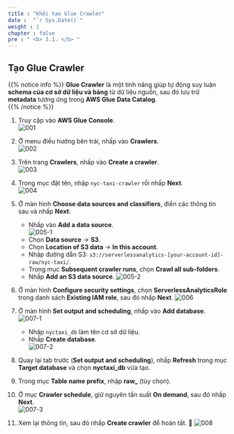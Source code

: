 ```yaml
---
title : "Khởi tạo Glue Crawler"
date :  "`r Sys.Date()`" 
weight : 1
chapter : false
pre : " <b> 3.1. </b> "
---
```


## Tạo Glue Crawler

{{% notice info %}}
**Glue Crawler** là một tính năng giúp tự động suy luận **schema của cơ sở dữ liệu và bảng** từ dữ liệu nguồn, sau đó lưu trữ **metadata** tương ứng trong **AWS Glue Data Catalog**.  
{{% /notice %}}

1. Truy cập vào **AWS Glue Console**.  
![001](../../../images/3.discovering-cataloging/3.1/001.png)

2. Ở menu điều hướng bên trái, nhấp vào **Crawlers**.  
![002](../../../images/3.discovering-cataloging/3.1/002.png)

3. Trên trang **Crawlers**, nhấp vào **Create a crawler**.  
![003](../../../images/3.discovering-cataloging/3.1/003.png)

4. Trong mục đặt tên, nhập `nyc-taxi-crawler` rồi nhấp **Next**.  
![004](../../../images/3.discovering-cataloging/3.1/004.png)

5. Ở màn hình **Choose data sources and classifiers**, điền các thông tin sau và nhấp **Next**:  
   - Nhấp vào **Add a data source**.  
   ![005-1](../../../images/3.discovering-cataloging/3.1/005-1.png)
   - Chọn **Data source** → **S3**.  
   - Chọn **Location of S3 data** → **In this account**.  
   - Nhập đường dẫn S3: `s3://serverlessanalytics-[your-account-id]-raw/nyc-taxi/`.  
   - Trong mục **Subsequent crawler runs**, chọn **Crawl all sub-folders**.  
   - Nhấp **Add an S3 data source**. 
   ![005-2](../../../images/3.discovering-cataloging/3.1/005-2.png)

6. Ở màn hình **Configure security settings**, chọn **ServerlessAnalyticsRole** trong danh sách **Existing IAM role**, sau đó nhấp **Next**. 
![006](../../../images/3.discovering-cataloging/3.1/006.png)

7. Ở màn hình **Set output and scheduling**, nhấp vào **Add database**.  
![007-1](../../../images/3.discovering-cataloging/3.1/007-1.png)
   - Nhập `nyctaxi_db` làm tên cơ sở dữ liệu.  
   - Nhấp **Create database**.  
![007-2](../../../images/3.discovering-cataloging/3.1/007-2.png)
8. Quay lại tab trước (**Set output and scheduling**), nhấp **Refresh** trong mục **Target database** và chọn **nyctaxi_db** vừa tạo.  
9. Trong mục **Table name prefix**, nhập **raw_** (tùy chọn).  
10. Ở mục **Crawler schedule**, giữ nguyên tần suất **On demand**, sau đó nhấp **Next**.  
![007-3](../../../images/3.discovering-cataloging/3.1/007-3.png)

11. Xem lại thông tin, sau đó nhấp **Create crawler** để hoàn tất. 🚀
![008](../../../images/3.discovering-cataloging/3.1/008.png)